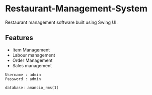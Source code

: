 # Restaurant-Management-System
Restaurant management software built using Swing UI.

## Features
 - Item Management
 - Labour management
 - Order Management
 - Sales management


```
Username : admin
Password : admin
```

```
database: amancio_rms(1)
```
